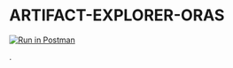# ARTIFACT-EXPLORER-ORAS

[![Run in Postman](https://run.pstmn.io/button.svg)](https://app.getpostman.com/run-collection/24770121-7d53b7b9-d8f8-4f0f-98a0-c91a66c5aa0e?action=collection%2Ffork&collection-url=entityId%3D24770121-7d53b7b9-d8f8-4f0f-98a0-c91a66c5aa0e%26entityType%3Dcollection%26workspaceId%3D1a3ab5e7-5690-4728-a316-dec972dadd6f)

.
